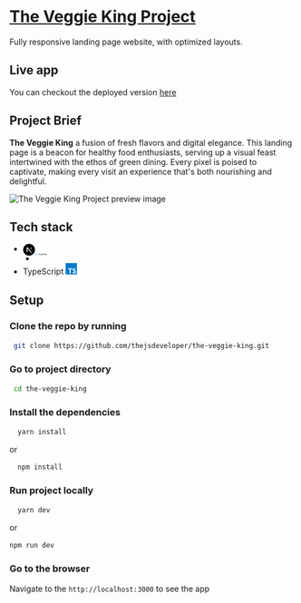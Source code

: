 # [The Veggie King Project](https://thejsdeveloper-the-veggie-king.vercel.app/)

Fully responsive landing page website, with optimized layouts.

## Live app

You can checkout the deployed version [here](https://thejsdeveloper-the-veggie-king.vercel.app/)

## Project Brief

**The Veggie King** a fusion of fresh flavors and digital elegance. This landing page is a beacon for healthy food enthusiasts, serving up a visual feast intertwined with the ethos of green dining. Every pixel is poised to captivate, making every visit an experience that's both nourishing and delightful.

![The Veggie King Project preview image](https://github.com/elise-bigdevsoon/big-dev-soon-the-veggie-king/blob/main/project-preview.png?raw=true)

## Tech stack

- <a href="https://nextjs.org/">
    <img align="left" alt="Next.js" width="21px" src="public/icons/next.svg" />
  </a>
- <a href="https://tailwindcss.com/r">
    <img align="left" alt="Tailwindcss" width="21px" src="public/icons/tailwindcss.svg" />
  </a>
- TypeScript <a href="https://www.typescriptlang.org/">
  <img height="20" src="https://raw.githubusercontent.com/github/explore/80688e429a7d4ef2fca1e82350fe8e3517d3494d/topics/typescript/typescript.png">
  </a>

## Setup

### Clone the repo by running

```sh
 git clone https://github.com/thejsdeveloper/the-veggie-king.git
```

### Go to project directory

```sh
 cd the-veggie-king
```

### Install the dependencies

```sh
  yarn install
```

or

```sh
  npm install
```

### Run project locally

```sh
  yarn dev
```

or

```sh
npm run dev
```

### Go to the browser

Navigate to the `http://localhost:3000` to see the app

